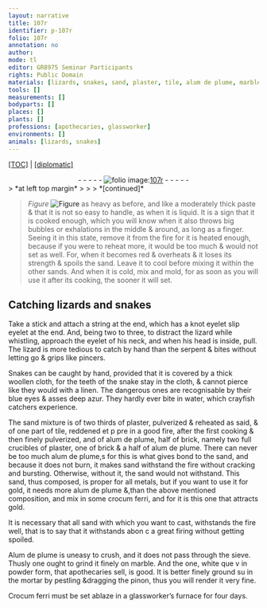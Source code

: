 ```yaml
---
layout: narrative
title: 107r
identifier: p-107r
folio: 107r
annotation: no
author:
mode: tl
editor: GR8975 Seminar Participants
rights: Public Domain
materials: [lizards, snakes, sand, plaster, tile, alum de plume, marble, Crocum ferri]
tools: []
measurements: []
bodyparts: []
places: []
plants: []
professions: [apothecaries, glassworker]
environments: []
animals: [lizards, snakes]
---
```


 <p><a href="{{ site.baseurl }}/translation/">[TOC]</a> | <a href="{{ site.baseurl }}/texts/p-107r_tc/" target="_blank">[diplomatic]</a></p><div class="folio" align="center">- - - - - <a href="http://gallica.bnf.fr/ark:/12148/btv1b10500001g/f219.image" target="_blank"><img src="https://cu-mkp.github.io/2017-workshop-edition/assets/photo-icon.png" alt="folio image: " style="display:inline-block; margin-bottom:-3px;"/>107r</a> - - - - - </div>  
> *at left top margin*
> 
> 
>  
*[continued]*
   
 
> *Figure*
> <a href="https://drive.google.com/open?id=0B9-oNrvWdlO5RFFFT3hSbnlGaVU" target="_blank"><img src="https://cu-mkp.github.io/GR8975-edition/assets/photo-icon.png" alt="Figure" style="display:inline-block; margin-bottom:-3px;"/></a>
 as heavy as before, and like a moderately thick paste & that it is not so easy to handle, as when it is liquid. It is a sign that it is cooked enough, which you will know when it also throws big bubbles or exhalations in the middle & around, as long as a finger. Seeing it in this state, remove it from the fire for it is heated enough, because if you were to reheat more, it would be too much & would not set as well. For, when it becomes red & overheats & it loses its strength & spoils the sand. Leave it to cool before mixing it within the other sands. And when it is cold, mix and mold, for as soon as you will use it after its cooking, the sooner it will set.
 
 
  

## Catching <span class="m"><span class="al">lizards</span></span> and <span class="m"><span class="al">snakes</span></span>

 
Take a stick and attach a string at the end, which has a <span class="del">knot</span> <span class="del">eyelet</span> slip <span class="add">eyelet</span> at the end. And, being two to three, to distract the lizard while whistling, approach the eyelet of his neck, and when his head is inside, pull. The lizard is more tedious to catch by hand than the serpent & bites without letting go & grips like pincers.
 
Snakes can be caught by hand, provided that it is covered by a thick woollen cloth, for the teeth of the snake stay in the cloth, & cannot pierce like they would with a linen. The dangerous ones are recognisable by their blue eyes & <span class="del">asses</span> deep azur. They hardly ever bite in water, which crayfish catchers experience.
 
The <span class="m">sand</span> mixture is of two thirds of <span class="m">plaster</span>, pulverized & reheated as said, & of one part of <span class="m">tile</span>, reddened <span class="del">et p pre</span> <span class="add">in a good fire</span>, after the first cooking & then finely pulverized, and of <span class="m">alum de plume</span>, half of brick, namely two full crucibles of plaster, one of brick & a half of alum de plume. There can never be too much alum de plume,<span class="del">s</span> for this is what gives bond to the sand, and because it does not burn, it makes sand withstand the fire without cracking and bursting. Otherwise, without it, the sand would not withstand. This sand, thus composed, is proper for all metals, but if you want to use it for gold, it needs more alum de plume <span class="del">&</span>,than the above mentioned composition, and mix in some crocum ferri, and for it is this one that attracts gold.
 
It is necessary that all <span class="m">sand</span> with which you want to cast, withstands the fire well, that is to say that it withstands <span class="del">abon</span> <span class="del">c</span> a great firing without getting spoiled.
 
Alum de plume is uneasy to crush, and it does not pass through the sieve. Thusly one ought to grind it finely on <span class="m">marble</span>. And the one, white <span class="del">que v</span> in powder form, that <span class="pro">apothecaries</span> sell, is good. It is better finely ground <span class="del">su</span> in the mortar by pestling &dragging the pinon, thus you will render it very fine.
 
<span class="m">Crocum ferri</span> must be set ablaze in a <span class="pro">glassworker</span>’s furnace for four days.
 
 